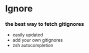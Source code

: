 # Ignore

### the best way to fetch gitignores 

- easily updated
- add your own gitignores
- zsh autocompletion

